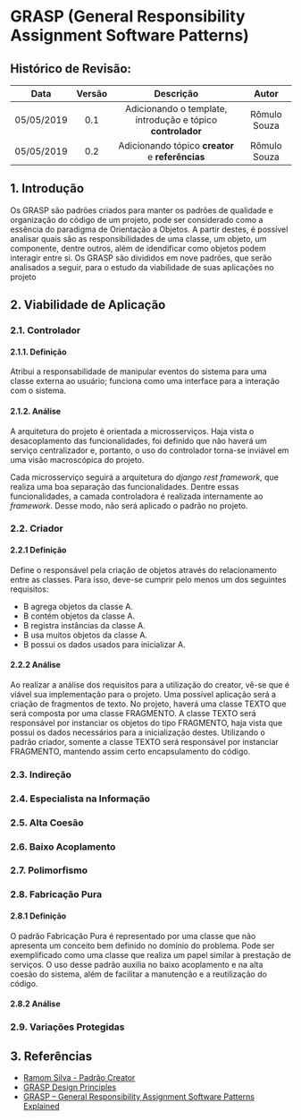 # GRASP (General Responsibility Assignment Software Patterns)

## Histórico de Revisão:
| Data | Versão | Descrição | Autor |
|:---:|:---:|:---:|:---:|
|05/05/2019|0.1| Adicionando o template, introdução e tópico **controlador** | Rômulo Souza |
|05/05/2019|0.2| Adicionando tópico **creator** e **referências** | Rômulo Souza |

## 1. Introdução

Os GRASP são padrões criados para manter os padrões de qualidade e organização do código de um projeto, pode ser considerado como a essência do paradigma de Orientação a Objetos. A partir destes, é possível analisar quais são as responsibilidades de uma classe, um objeto, um componente, dentre outros, além de idendificar como objetos podem interagir entre si. Os GRASP são divididos em nove padrões, que serão analisados a seguir, para o estudo da viabilidade de suas aplicações no projeto

## 2. Viabilidade de Aplicação

### 2.1. Controlador

#### 2.1.1. Definição

Atribui a responsabilidade de manipular eventos do sistema para uma classe externa ao usuário; funciona como uma interface para a interação com o sistema. 

#### 2.1.2. Análise

A arquitetura do projeto é orientada a microsserviços. Haja vista o desacoplamento das funcionalidades, foi definido que não haverá um serviço centralizador e, portanto, o uso do controlador torna-se inviável em uma visão macroscópica do projeto.

Cada microsserviço seguirá a arquitetura do _django rest framework_, que realiza uma boa separação das funcionalidades. Dentre essas funcionalidades, a camada controladora é realizada internamente ao _framework_. Desse modo, não será aplicado o padrão no projeto.

### 2.2. Criador

#### 2.2.1 Definição

Define o responsável pela criação de objetos através do relacionamento entre as classes. Para isso, deve-se cumprir pelo menos um dos seguintes requisitos:

* B agrega objetos da classe A.
* B contém objetos da classe A.
* B registra instâncias da classe A.
* B usa muitos objetos da classe A.
* B possui os dados usados para inicializar A.

#### 2.2.2 Análise

Ao realizar a análise dos requisitos para a utilização do creator, vê-se que é viável sua implementação para o projeto. Uma possível aplicação será a criação de fragmentos de texto. No projeto, haverá uma classe TEXTO que será composta por uma classe FRAGMENTO. A classe TEXTO será responsável por instanciar os objetos do tipo FRAGMENTO, haja vista que possui os dados necessários para a inicialização destes. Utilizando o padrão criador, somente a classe TEXTO será responsável por instanciar FRAGMENTO, mantendo assim certo encapsulamento do código.

### 2.3. Indireção

### 2.4. Especialista na Informação

### 2.5. Alta Coesão

### 2.6. Baixo Acoplamento

### 2.7. Polimorfismo

### 2.8. Fabricação Pura

#### 2.8.1 Definição

O padrão Fabricação Pura é representado por uma classe que não apresenta um conceito bem definido no domínio do problema. Pode ser exemplificado como uma classe que realiza um papel similar à prestação de serviços. O uso desse padrão auxilia no baixo acoplamento e na alta coesão do sistema, além de facilitar a manutenção e a reutilização do código.

#### 2.8.2 Análise


### 2.9. Variações Protegidas

## 3. Referências

* [Ramom Silva - Padrão Creator](http://ramonsilva.net/boas-praticas/grasp/creator-padroes-grasp/)
* [GRASP Design Principles](https://www.cs.colorado.edu/~kena/classes/5448/f12/presentation-materials/rao.pdf)
* [GRASP – General Responsibility Assignment Software Patterns Explained](http://www.kamilgrzybek.com/design/grasp-explained/)